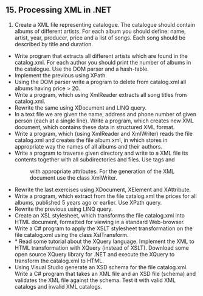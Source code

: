 ## 15. Processing XML in .NET

1. Create a XML file representing catalogue. The catalogue should contain albums of different artists. For each album you should define: name, artist, year, producer, price and a list of songs. Each song should be described by title and duration.
* Write program that extracts all different artists which are found in the catalog.xml. For each author you should print the number of albums in the catalogue. Use the DOM parser and a hash-table.
* Implement the previous using XPath.
* Using the DOM parser write a program to delete from catalog.xml all albums having price > 20.
* Write a program, which using XmlReader extracts all song titles from catalog.xml.
* Rewrite the same using XDocument and LINQ query.
* In a text file we are given the name, address and phone number of given person (each at a single line). Write a program, which creates new XML document, which contains these data in structured XML format.
* Write a program, which (using XmlReader and XmlWriter) reads the file catalog.xml and creates the file album.xml, in which stores in appropriate way the names of all albums and their authors.
* Write a program to traverse given directory and write to a XML file its contents together with all subdirectories and files. Use tags <file> and <dir> with appropriate attributes. For the generation of the XML document use the class XmlWriter.
* Rewrite the last exercises using XDocument, XElement and XAttribute.
* Write a program, which extract from the file catalog.xml the prices for all albums, published 5 years ago or earlier. Use XPath query.
* Rewrite the previous using LINQ query.
* Create an XSL stylesheet, which transforms the file catalog.xml into HTML document, formatted for viewing in a standard Web-browser.
* Write a C# program to apply the XSLT stylesheet transformation on the file catalog.xml using the class XslTransform.
* \* Read some tutorial about the XQuery language. Implement the XML to HTML transformation with XQuery (instead of XSLT). Download some open source XQuery library for .NET and execute the XQuery to transform the catalog.xml to HTML.
* Using Visual Studio generate an XSD schema for the file catalog.xml. Write a C# program that takes an XML file and an XSD file (schema) and validates the XML file against the schema. Test it with valid XML catalogs and invalid XML catalogs.
